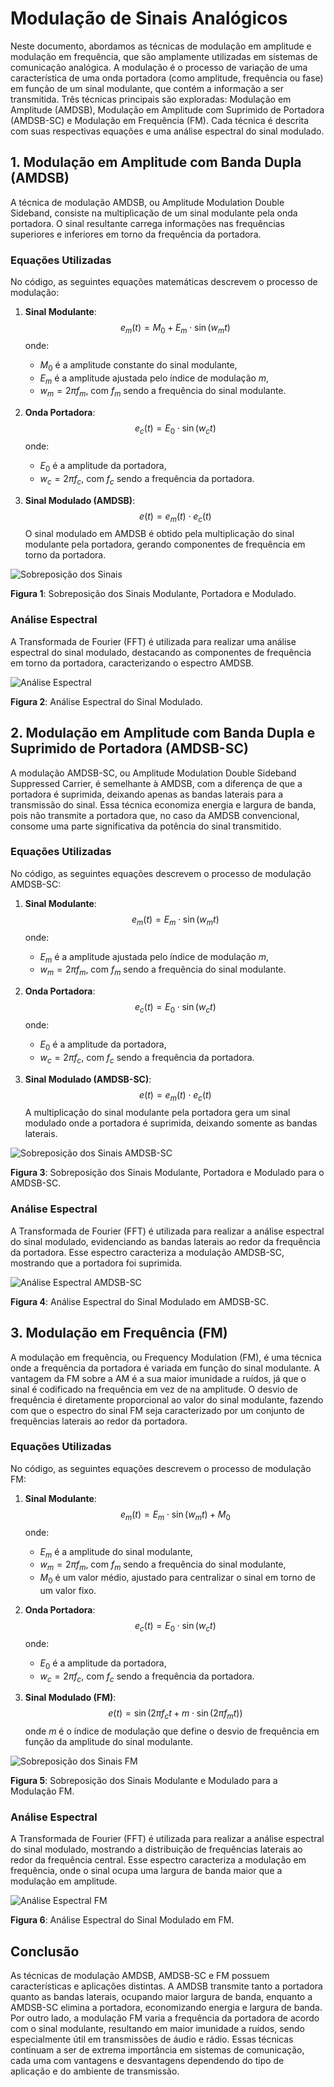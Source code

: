 # Modulação de Sinais Analógicos

Neste documento, abordamos as técnicas de modulação em amplitude e modulação em frequência, que são amplamente utilizadas em sistemas de comunicação analógica. A modulação é o processo de variação de uma característica de uma onda portadora (como amplitude, frequência ou fase) em função de um sinal modulante, que contém a informação a ser transmitida. Três técnicas principais são exploradas: Modulação em Amplitude (AMDSB), Modulação em Amplitude com Suprimido de Portadora (AMDSB-SC) e Modulação em Frequência (FM). Cada técnica é descrita com suas respectivas equações e uma análise espectral do sinal modulado.

## 1. Modulação em Amplitude com Banda Dupla (AMDSB)

A técnica de modulação AMDSB, ou Amplitude Modulation Double Sideband, consiste na multiplicação de um sinal modulante pela onda portadora. O sinal resultante carrega informações nas frequências superiores e inferiores em torno da frequência da portadora.

### Equações Utilizadas

No código, as seguintes equações matemáticas descrevem o processo de modulação:

1. **Sinal Modulante**: 
   $$
   e_m(t) = M_0 + E_m \cdot \sin(w_m t)
   $$
   onde:
   - $M_0$ é a amplitude constante do sinal modulante,
   - $E_m$ é a amplitude ajustada pelo índice de modulação $m$,
   - $w_m = 2\pi f_m$, com $f_m$ sendo a frequência do sinal modulante.

2. **Onda Portadora**:
   $$
   e_c(t) = E_0 \cdot \sin(w_c t)
   $$
   onde:
   - $E_0$ é a amplitude da portadora,
   - $w_c = 2\pi f_c$, com $f_c$ sendo a frequência da portadora.

3. **Sinal Modulado (AMDSB)**:
   $$
   e(t) = e_m(t) \cdot e_c(t)
   $$
   O sinal modulado em AMDSB é obtido pela multiplicação do sinal modulante pela portadora, gerando componentes de frequência em torno da portadora.

![Sobreposição dos Sinais](Resultados/Gráficos%20AMDSB/AMDSB_Sobreposição_Sinais.png)

**Figura 1**: Sobreposição dos Sinais Modulante, Portadora e Modulado.

### Análise Espectral

A Transformada de Fourier (FFT) é utilizada para realizar uma análise espectral do sinal modulado, destacando as componentes de frequência em torno da portadora, caracterizando o espectro AMDSB.

![Análise Espectral](Resultados/Gráficos%20AMDSB/AMDSB_Analise_espectral.png)

**Figura 2**: Análise Espectral do Sinal Modulado.

## 2. Modulação em Amplitude com Banda Dupla e Suprimido de Portadora (AMDSB-SC)

A modulação AMDSB-SC, ou Amplitude Modulation Double Sideband Suppressed Carrier, é semelhante à AMDSB, com a diferença de que a portadora é suprimida, deixando apenas as bandas laterais para a transmissão do sinal. Essa técnica economiza energia e largura de banda, pois não transmite a portadora que, no caso da AMDSB convencional, consome uma parte significativa da potência do sinal transmitido.

### Equações Utilizadas

No código, as seguintes equações descrevem o processo de modulação AMDSB-SC:

1. **Sinal Modulante**:
   $$
   e_m(t) = E_m \cdot \sin(w_m t)
   $$
   onde:
   - $E_m$ é a amplitude ajustada pelo índice de modulação $m$,
   - $w_m = 2\pi f_m$, com $f_m$ sendo a frequência do sinal modulante.

2. **Onda Portadora**:
   $$
   e_c(t) = E_0 \cdot \sin(w_c t)
   $$
   onde:
   - $E_0$ é a amplitude da portadora,
   - $w_c = 2\pi f_c$, com $f_c$ sendo a frequência da portadora.

3. **Sinal Modulado (AMDSB-SC)**:
   $$
   e(t) = e_m(t) \cdot e_c(t)
   $$
   A multiplicação do sinal modulante pela portadora gera um sinal modulado onde a portadora é suprimida, deixando somente as bandas laterais.

![Sobreposição dos Sinais AMDSB-SC](Resultados/Gráficos%20AMDSB-SC/AMDSB-SC_Sobreposição_Sinais.png)

**Figura 3**: Sobreposição dos Sinais Modulante, Portadora e Modulado para o AMDSB-SC.

### Análise Espectral

A Transformada de Fourier (FFT) é utilizada para realizar a análise espectral do sinal modulado, evidenciando as bandas laterais ao redor da frequência da portadora. Esse espectro caracteriza a modulação AMDSB-SC, mostrando que a portadora foi suprimida.

![Análise Espectral AMDSB-SC](resultados/Gráficos%20AMDSB-SC/AMDSB-SC_Analise_espectral.png)

**Figura 4**: Análise Espectral do Sinal Modulado em AMDSB-SC.

## 3. Modulação em Frequência (FM)

A modulação em frequência, ou Frequency Modulation (FM), é uma técnica onde a frequência da portadora é variada em função do sinal modulante. A vantagem da FM sobre a AM é a sua maior imunidade a ruídos, já que o sinal é codificado na frequência em vez de na amplitude. O desvio de frequência é diretamente proporcional ao valor do sinal modulante, fazendo com que o espectro do sinal FM seja caracterizado por um conjunto de frequências laterais ao redor da portadora.

### Equações Utilizadas

No código, as seguintes equações descrevem o processo de modulação FM:

1. **Sinal Modulante**:
   $$
   e_m(t) = E_m \cdot \sin(w_m t) + M_0
   $$
   onde:
   - $E_m$ é a amplitude do sinal modulante,
   - $w_m = 2\pi f_m$, com $f_m$ sendo a frequência do sinal modulante,
   - $M_0$ é um valor médio, ajustado para centralizar o sinal em torno de um valor fixo.

2. **Onda Portadora**:
   $$
   e_c(t) = E_0 \cdot \sin(w_c t)
   $$
   onde:
   - $E_0$ é a amplitude da portadora,
   - $w_c = 2\pi f_c$, com $f_c$ sendo a frequência da portadora.

3. **Sinal Modulado (FM)**:
   $$
   e(t) = \sin(2\pi f_c t + m \cdot \sin(2\pi f_m t))
   $$
   onde $m$ é o índice de modulação que define o desvio de frequência em função da amplitude do sinal modulante.

![Sobreposição dos Sinais FM](Resultados/Gráficos%20FM/FM_Sobreposição_Sinais.png)

**Figura 5**: Sobreposição dos Sinais Modulante e Modulado para a Modulação FM.

### Análise Espectral

A Transformada de Fourier (FFT) é utilizada para realizar a análise espectral do sinal modulado, mostrando a distribuição de frequências laterais ao redor da frequência central. Esse espectro caracteriza a modulação em frequência, onde o sinal ocupa uma largura de banda maior que a modulação em amplitude.

![Análise Espectral FM](Resultados/Gráficos%20FM/FM_Analise_espectral.png)

**Figura 6**: Análise Espectral do Sinal Modulado em FM.

## Conclusão

As técnicas de modulação AMDSB, AMDSB-SC e FM possuem características e aplicações distintas. A AMDSB transmite tanto a portadora quanto as bandas laterais, ocupando maior largura de banda, enquanto a AMDSB-SC elimina a portadora, economizando energia e largura de banda. Por outro lado, a modulação FM varia a frequência da portadora de acordo com o sinal modulante, resultando em maior imunidade a ruídos, sendo especialmente útil em transmissões de áudio e rádio. Essas técnicas continuam a ser de extrema importância em sistemas de comunicação, cada uma com vantagens e desvantagens dependendo do tipo de aplicação e do ambiente de transmissão.
